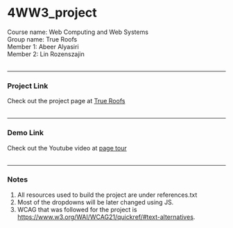 # 4WW3_project  
Course name: Web Computing and Web Systems  
Group name: True Roofs  
Member 1: Abeer Alyasiri  
Member 2: Lin Rozenszajin  
<br>  
_____________________________________________  
### Project Link  
Check out the project page at [True Roofs](http://3.130.249.183/index.html)  
<br>  

_____________________________________________  
### Demo Link  
Check out the Youtube video at [page tour](https://youtube.com/)  
<br>  

_____________________________________________
### Notes  
1. All resources used to build the project are under references.txt
2. Most of the dropdowns will be later changed using JS.
3. WCAG that was followed for the project is https://www.w3.org/WAI/WCAG21/quickref/#text-alternatives.
